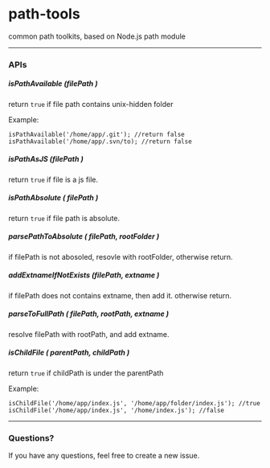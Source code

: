 path-tools
==========
common path toolkits, based on Node.js path module

---
### APIs

##### isPathAvailable (filePath )

return `true` if file path contains unix-hidden folder

Example:
    
    isPathAvailable('/home/app/.git'); //return false
    isPathAvailable('/home/app/.svn/to); //return false
    
##### isPathAsJS (filePath )

return `true` if file is a js file.


##### isPathAbsolute ( filePath )

return `true` if file path is absolute.

##### parsePathToAbsolute ( filePath, rootFolder )

if filePath is not abosoled, resovle with rootFolder, otherwise return.

##### addExtnameIfNotExists (filePath, extname )

if filePath does not contains extname, then add it. otherwise return.

##### parseToFullPath ( filePath, rootPath, extname )

resolve filePath with rootPath, and add extname.

##### isChildFile ( parentPath, childPath )

return `true` if childPath is under the parentPath

Example:

    isChildFile('/home/app/index.js', '/home/app/folder/index.js'); //true
    isChildFile('/home/app/index.js', '/home/index.js'); //false
    
---
### Questions?

If you have any questions, feel free to create a new issue.